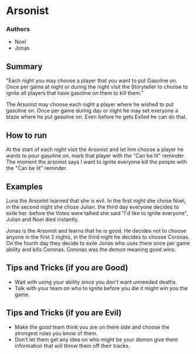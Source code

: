 # Arsonist

### Authors
- Noel
- Jonas

## Summary

"Each night you may choose a player that you want to put Gasoline on. Once per game at night or during the night visit the Storyteller to choose to ignite all players that have gasoline on them to kill them."

The Arsonist may choose each night a player where he wished to put gasoline on. Once per game during day or night he may set everyone a blaze where he put gasoline on. Even before he gets Exiled he can do that.

## How to run

At the start of each night visit the Arsonist and let him choose a player he wants to pour gasoline on, mark that player with the "Can be lit" reminder 
The moment the arsonist says I want to ignite everyone kill the people with the "Can be lit" reminder.

## Examples

Luna the Arsonist learned that she is evil. In the first night she chose Noel, in the second night she chose Julian. the third day everyone decides to exile her. before the Votes were tallied she said "I'd like to ignite everyone", Julian and Noel died instantly.

Jonas is the Arsonist and learns that he is good. He decides not to choose anyone in the first 2 nights, in the third night he decides to choose Coronas. On the fourth day they decide to exile Jonas who uses there once per game ability and kills Coronas. Coronas was the demon meaning good wins.

## Tips and Tricks (if you are Good)

- Wait with using your ability since you don't want unneeded deaths.
- Talk with your team on who to ignite before you die it might win you the game.

## Tips and Tricks (if you are Evil)

- Make the good team think you are on there side and choose the strongest roles you know of them.
- Don't let them get any idea on who might be your demon give them information that will throw them off their tracks.